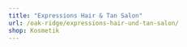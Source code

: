 ```yaml
---
title: "Expressions Hair & Tan Salon"
url: /oak-ridge/expressions-hair-und-tan-salon/
shop: Kosmetik
---
```

